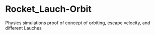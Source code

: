 # Rocket_Lauch-Orbit
 Physics simulations proof of concept of orbiting, escape velocity, and different Lauches
